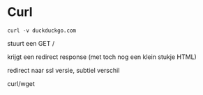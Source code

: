 # Curl

    curl -v duckduckgo.com

stuurt een GET / 

krijgt een redirect response (met toch nog een klein stukje HTML)

redirect naar ssl versie, subtiel verschil

curl/wget
